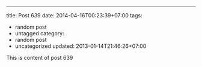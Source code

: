 ---
title: Post 639
date: 2014-04-16T00:23:39+07:00
tags:
  - random post
  - untagged
category:
  - random post
  - uncategorized
updated: 2013-01-14T21:46:26+07:00

This is content of post 639